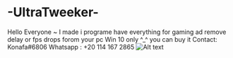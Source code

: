   # -UltraTweeker-
Hello Everyone ~
I made i programe have everything for gaming ad remove delay or fps drops forom your pc 
Win 10 only ^_^ 
you can buy it 
Contact:
Konafa#6806
Whatsapp : +20 114 167 2865
![Alt text](https://cdn.discordapp.com/attachments/1145831058617671723/1180035139837890570/image.png?ex=657bf45d&is=65697f5d&hm=56bd3d28e72740c6e0ccbd6da81b92df680a9aab680ce24ef9405a8ff9fa4a03&)

